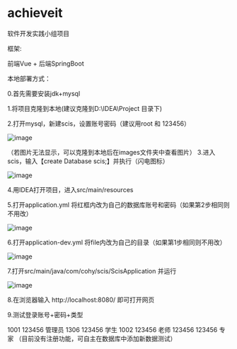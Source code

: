 # achieveit
软件开发实践小组项目

框架:

前端Vue + 后端SpringBoot 

本地部署方式：

0.首先需要安装jdk+mysql

1.将项目克隆到本地(建议克隆到D:\IDEA\Project 目录下)

2.打开mysql，新建scis，设置账号密码（建议用root 和 123456）

![image](https://github.com/lyx937131777/achieveit/images/mysql1.png)

（若图片无法显示，可以克隆到本地后在images文件夹中查看图片）
3.进入scis，输入【create Database scis;】并执行（闪电图标）

![image](https://github.com/lyx937131777/achieveit/images/mysql.png)

4.用IDEA打开项目，进入src/main/resources

5.打开application.yml 将红框内改为自己的数据库账号和密码（如果第2步相同则不用改）

![image](https://github.com/lyx937131777/achieveit/blob/master/images/path.png)

6.打开application-dev.yml  将file内改为自己的目录（如果第1步相同则不用改）

![image](https://github.com/lyx937131777/achieveit/blob/master/images/path2.png)

7.打开src/main/java/com/cohy/scis/ScisApplication 并运行

![image](https://github.com/lyx937131777/achieveit/blob/master/images/start.png)

8.在浏览器输入 http://localhost:8080/ 即可打开网页

9.测试登录账号+密码+类型

1001 123456 管理员
1306 123456 学生
1002 123456 老师
123456 123456 专家
（目前没有注册功能，可自主在数据库中添加新数据测试）
